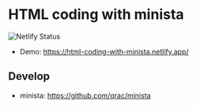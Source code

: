 # HTML coding with minista

![Netlify Status](https://api.netlify.com/api/v1/badges/bb47a38a-5b72-4d53-a8c6-faa4e2fb4a60/deploy-status)

- Demo: https://html-coding-with-minista.netlify.app/

## Develop

- minista: https://github.com/qrac/minista
